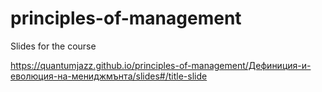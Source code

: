 # principles-of-management
Slides for the course


https://quantumjazz.github.io/principles-of-management/Дефиниция-и-еволюция-на-мениджмънта/slides#/title-slide
